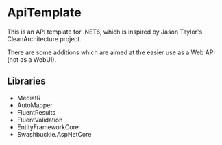 # ApiTemplate

This is an API template for .NET6, which is inspired by Jason Taylor's CleanArchitecture project.

There are some additions which are aimed at the easier use as a Web API (not as a WebUI).

## Libraries

- MediatR
- AutoMapper
- FluentResults
- FluentValidation
- EntityFrameworkCore
- Swashbuckle.AspNetCore